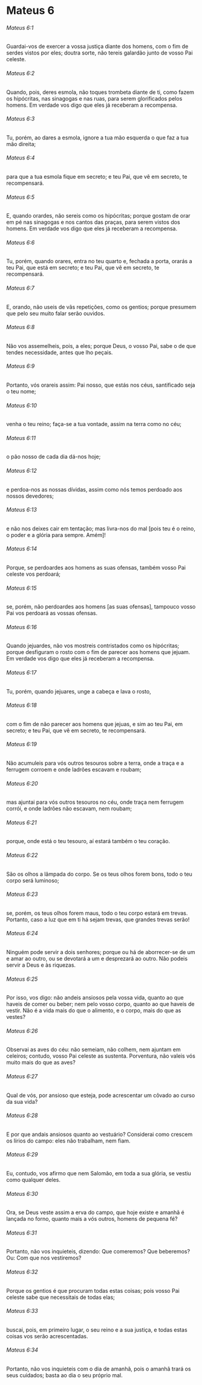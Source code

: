 # Mateus 6

###### Mateus 6:1

Guardai-vos de exercer a vossa justiça diante dos homens, com o fim de serdes vistos por eles; doutra sorte, não tereis galardão junto de vosso Pai celeste.

###### Mateus 6:2

Quando, pois, deres esmola, não toques trombeta diante de ti, como fazem os hipócritas, nas sinagogas e nas ruas, para serem glorificados pelos homens. Em verdade vos digo que eles já receberam a recompensa.

###### Mateus 6:3

Tu, porém, ao dares a esmola, ignore a tua mão esquerda o que faz a tua mão direita;

###### Mateus 6:4

para que a tua esmola fique em secreto; e teu Pai, que vê em secreto, te recompensará.

###### Mateus 6:5

E, quando orardes, não sereis como os hipócritas; porque gostam de orar em pé nas sinagogas e nos cantos das praças, para serem vistos dos homens. Em verdade vos digo que eles já receberam a recompensa.

###### Mateus 6:6

Tu, porém, quando orares, entra no teu quarto e, fechada a porta, orarás a teu Pai, que está em secreto; e teu Pai, que vê em secreto, te recompensará.

###### Mateus 6:7

E, orando, não useis de vãs repetições, como os gentios; porque presumem que pelo seu muito falar serão ouvidos.

###### Mateus 6:8

Não vos assemelheis, pois, a eles; porque Deus, o vosso Pai, sabe o de que tendes necessidade, antes que lho peçais.

###### Mateus 6:9

Portanto, vós orareis assim: Pai nosso, que estás nos céus, santificado seja o teu nome;

###### Mateus 6:10

venha o teu reino; faça-se a tua vontade, assim na terra como no céu;

###### Mateus 6:11

o pão nosso de cada dia dá-nos hoje;

###### Mateus 6:12

e perdoa-nos as nossas dívidas, assim como nós temos perdoado aos nossos devedores;

###### Mateus 6:13

e não nos deixes cair em tentação; mas livra-nos do mal [pois teu é o reino, o poder e a glória para sempre. Amém]!

###### Mateus 6:14

Porque, se perdoardes aos homens as suas ofensas, também vosso Pai celeste vos perdoará;

###### Mateus 6:15

se, porém, não perdoardes aos homens [as suas ofensas], tampouco vosso Pai vos perdoará as vossas ofensas.

###### Mateus 6:16

Quando jejuardes, não vos mostreis contristados como os hipócritas; porque desfiguram o rosto com o fim de parecer aos homens que jejuam. Em verdade vos digo que eles já receberam a recompensa.

###### Mateus 6:17

Tu, porém, quando jejuares, unge a cabeça e lava o rosto,

###### Mateus 6:18

com o fim de não parecer aos homens que jejuas, e sim ao teu Pai, em secreto; e teu Pai, que vê em secreto, te recompensará.

###### Mateus 6:19

Não acumuleis para vós outros tesouros sobre a terra, onde a traça e a ferrugem corroem e onde ladrões escavam e roubam;

###### Mateus 6:20

mas ajuntai para vós outros tesouros no céu, onde traça nem ferrugem corrói, e onde ladrões não escavam, nem roubam;

###### Mateus 6:21

porque, onde está o teu tesouro, aí estará também o teu coração.

###### Mateus 6:22

São os olhos a lâmpada do corpo. Se os teus olhos forem bons, todo o teu corpo será luminoso;

###### Mateus 6:23

se, porém, os teus olhos forem maus, todo o teu corpo estará em trevas. Portanto, caso a luz que em ti há sejam trevas, que grandes trevas serão!

###### Mateus 6:24

Ninguém pode servir a dois senhores; porque ou há de aborrecer-se de um e amar ao outro, ou se devotará a um e desprezará ao outro. Não podeis servir a Deus e às riquezas.

###### Mateus 6:25

Por isso, vos digo: não andeis ansiosos pela vossa vida, quanto ao que haveis de comer ou beber; nem pelo vosso corpo, quanto ao que haveis de vestir. Não é a vida mais do que o alimento, e o corpo, mais do que as vestes?

###### Mateus 6:26

Observai as aves do céu: não semeiam, não colhem, nem ajuntam em celeiros; contudo, vosso Pai celeste as sustenta. Porventura, não valeis vós muito mais do que as aves?

###### Mateus 6:27

Qual de vós, por ansioso que esteja, pode acrescentar um côvado ao curso da sua vida?

###### Mateus 6:28

E por que andais ansiosos quanto ao vestuário? Considerai como crescem os lírios do campo: eles não trabalham, nem fiam.

###### Mateus 6:29

Eu, contudo, vos afirmo que nem Salomão, em toda a sua glória, se vestiu como qualquer deles.

###### Mateus 6:30

Ora, se Deus veste assim a erva do campo, que hoje existe e amanhã é lançada no forno, quanto mais a vós outros, homens de pequena fé?

###### Mateus 6:31

Portanto, não vos inquieteis, dizendo: Que comeremos? Que beberemos? Ou: Com que nos vestiremos?

###### Mateus 6:32

Porque os gentios é que procuram todas estas coisas; pois vosso Pai celeste sabe que necessitais de todas elas;

###### Mateus 6:33

buscai, pois, em primeiro lugar, o seu reino e a sua justiça, e todas estas coisas vos serão acrescentadas.

###### Mateus 6:34

Portanto, não vos inquieteis com o dia de amanhã, pois o amanhã trará os seus cuidados; basta ao dia o seu próprio mal.

